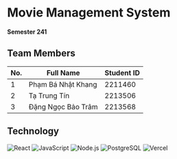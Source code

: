 # Movie Management System

**Semester 241**

## Team Members

| No. | Full Name               | Student ID |
|-----|-------------------------|------------|
| 1   | Phạm Bá Nhật Khang     | 2211460    |
| 2   | Tạ Trung Tín           | 2213506    |
| 3   | Đặng Ngọc Bảo Trâm     | 2213568    |


## Technology

![React](https://img.shields.io/badge/-React-61DAFB?logo=react&logoColor=black)
![JavaScript](https://img.shields.io/badge/-JavaScript-F7DF1E?logo=javascript&logoColor=black)
![Node.js](https://img.shields.io/badge/-Node.js-339933?logo=node.js&logoColor=white)
![PostgreSQL](https://img.shields.io/badge/-PostgreSQL-336791?logo=postgresql&logoColor=white)
![Vercel](https://img.shields.io/badge/-Vercel-000000?logo=vercel&logoColor=white)
